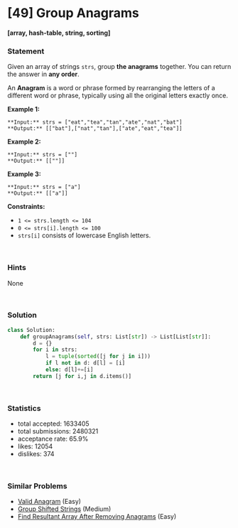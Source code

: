 # [49] Group Anagrams

**[array, hash-table, string, sorting]**

### Statement

Given an array of strings `strs`, group **the anagrams** together. You can return the answer in **any order**.

An **Anagram** is a word or phrase formed by rearranging the letters of a different word or phrase, typically using all the original letters exactly once.


**Example 1:**

```
**Input:** strs = ["eat","tea","tan","ate","nat","bat"]
**Output:** [["bat"],["nat","tan"],["ate","eat","tea"]]

```
**Example 2:**

```
**Input:** strs = [""]
**Output:** [[""]]

```
**Example 3:**

```
**Input:** strs = ["a"]
**Output:** [["a"]]

```

**Constraints:**
* `1 <= strs.length <= 104`
* `0 <= strs[i].length <= 100`
* `strs[i]` consists of lowercase English letters.


<br>

### Hints

None

<br>

### Solution

```py
class Solution:
    def groupAnagrams(self, strs: List[str]) -> List[List[str]]:
        d = {}
        for i in strs:
            l = tuple(sorted([j for j in i]))
            if l not in d: d[l] = [i]
            else: d[l]+=[i]
        return [j for i,j in d.items()]
```

<br>

### Statistics

- total accepted: 1633405
- total submissions: 2480321
- acceptance rate: 65.9%
- likes: 12054
- dislikes: 374

<br>

### Similar Problems

- [Valid Anagram](https://leetcode.com/problems/valid-anagram) (Easy)
- [Group Shifted Strings](https://leetcode.com/problems/group-shifted-strings) (Medium)
- [Find Resultant Array After Removing Anagrams](https://leetcode.com/problems/find-resultant-array-after-removing-anagrams) (Easy)
